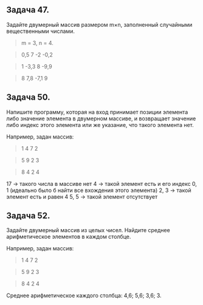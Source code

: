 ## Задача 47. 

Задайте двумерный массив размером m×n, заполненный случайными вещественными числами.

> m = 3, n = 4.

> 0,5 7 -2 -0,2

> 1 -3,3 8 -9,9

> 8 7,8 -7,1 9

## Задача 50. 

Напишите программу, которая на вход принимает позиции элемента либо значение элемента в двумерном массиве, и возвращает значение либо индекс этого элемента или же указание, что такого элемента нет.

Например, задан массив:

> 1 4 7 2

> 5 9 2 3

> 8 4 2 4

17 -> такого числа в массиве нет
4 -> такой элемент есть и его индекс 0, 1 (идеально было б найти все вхождения этого элемента)
2, 3 -> такой элемент есть и равен 4
5, 5 -> такой элемент отсутствует

## Задача 52. 

Задайте двумерный массив из целых чисел. Найдите среднее арифметическое элементов в каждом столбце.

Например, задан массив:

> 1 4 7 2

> 5 9 2 3

> 8 4 2 4

Среднее арифметическое каждого столбца: 4,6; 5,6; 3,6; 3.